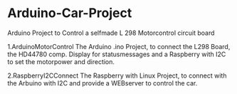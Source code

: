 # Arduino-Car-Project
Arduino Project to Control a selfmade L 298 Motorcontrol circuit board

1.ArduinoMotorControl
The Arduino .ino Project, to connect the L298 Board, the HD44780 comp. Display for statusmessages and a Raspberry with I2C to set the motorpower and direction.

2.RaspberryI2CConnect
The Raspberry with Linux Project, to connect with the Arbuino with I2C and provide a WEBserver to control the car.
